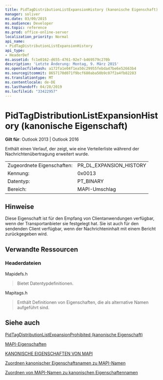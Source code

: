```yaml
---
title: PidTagDistributionListExpansionHistory (kanonische Eigenschaft)
manager: soliver
ms.date: 03/09/2015
ms.audience: Developer
ms.topic: reference
ms.prod: office-online-server
localization_priority: Normal
api_name:
- PidTagDistributionListExpansionHistory
api_type:
- HeaderDef
ms.assetid: fc1e0162-d655-4761-92e7-b469579c270b
description: 'Letzte Änderung: Montag, 9. März 2015'
ms.openlocfilehash: a172fa1e04f1ea50c29955febda47be6e52663b4
ms.sourcegitcommit: 8657170d071f9bcf680aba50b9c07f2a4fb82283
ms.translationtype: MT
ms.contentlocale: de-DE
ms.lasthandoff: 04/28/2019
ms.locfileid: "33422957"
---
```

# <a name="pidtagdistributionlistexpansionhistory-canonical-property"></a>PidTagDistributionListExpansionHistory (kanonische Eigenschaft)

  
  
**Gilt für**: Outlook 2013 | Outlook 2016 
  
Enthält einen Verlauf, der zeigt, wie eine Verteilerliste während der Nachrichtenübertragung erweitert wurde. 
  
|||
|:-----|:-----|
|Zugeordnete Eigenschaften:  <br/> |PR_DL_EXPANSION_HISTORY  <br/> |
|Kennung:  <br/> |0x0013  <br/> |
|Datentyp:  <br/> |PT_BINARY  <br/> |
|Bereich:  <br/> |MAPI-Umschlag  <br/> |
   
## <a name="remarks"></a>Hinweise

Diese Eigenschaft ist für den Empfang von Clientanwendungen verfügbar, wenn der Transportanbieter sie festgelegt hat. Sie ist auch für den sendenden Client verfügbar, wenn der Nachrichteninhalt mit einem Bericht zurückgegeben wird. 
  
## <a name="related-resources"></a>Verwandte Ressourcen

### <a name="header-files"></a>Headerdateien

Mapidefs.h
  
> Bietet Datentypdefinitionen.
    
Mapitags.h
  
> Enthält Definitionen von Eigenschaften, die als alternative Namen aufgeführt sind.
    
## <a name="see-also"></a>Siehe auch



[PidTagDistributionListExpansionProhibited (kanonische Eigenschaft)](pidtagdistributionlistexpansionprohibited-canonical-property.md)


[MAPI-Eigenschaften](mapi-properties.md)
  
[KANONISCHE EIGENSCHAFTEN VON MAPI](mapi-canonical-properties.md)
  
[Zuordnen kanonischer Eigenschaftsnamen zu MAPI-Namen](mapping-canonical-property-names-to-mapi-names.md)
  
[Zuordnen von MAPI-Namen zu kanonischen Eigenschaftennamen](mapping-mapi-names-to-canonical-property-names.md)

